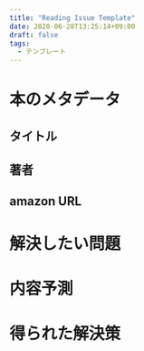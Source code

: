 ```yaml
---
title: "Reading Issue Template"
date: 2020-06-28T13:25:14+09:00
draft: false
tags:
  - テンプレート
---
```


# 本のメタデータ

## タイトル

## 著者

## amazon URL

# 解決したい問題

# 内容予測

# 得られた解決策
